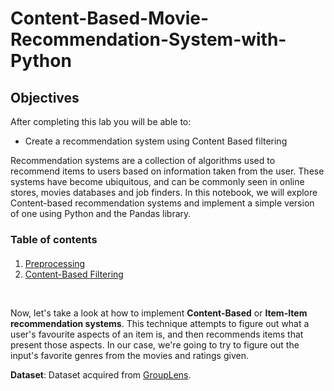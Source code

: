 # Content-Based-Movie-Recommendation-System-with-Python



## Objectives

After completing this lab you will be able to:

*   Create a recommendation system using Content Based filtering

Recommendation systems are a collection of algorithms used to recommend items to users based on information taken from the user. These systems have become ubiquitous, and can be commonly seen in online stores, movies databases and job finders. In this notebook, we will explore Content-based recommendation systems and implement a simple version of one using Python and the Pandas library.

### Table of contents

<div class="alert alert-block alert-info" style="margin-top: 20px">
    <ol>
        <li><a href="https://#ref2">Preprocessing</a></li>
        <li><a href="https://#ref3">Content-Based Filtering</a></li>
    </ol>
</div>
<br>

Now, let's take a look at how to implement **Content-Based** or **Item-Item recommendation systems**. This technique attempts to figure out what a user's favourite aspects of an item is, and then recommends items that present those aspects. In our case, we're going to try to figure out the input's favorite genres from the movies and ratings given.


__Dataset__: Dataset acquired from [GroupLens](http://grouplens.org/datasets/movielens/?utm_medium=Exinfluencer&utm_source=Exinfluencer&utm_content=000026UJ&utm_term=10006555&utm_id=NA-SkillsNetwork-Channel-SkillsNetworkCoursesIBMDeveloperSkillsNetworkML0101ENSkillsNetwork20718538-2022-01-01).
